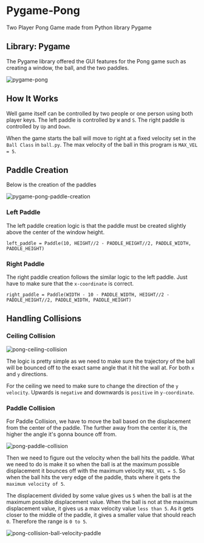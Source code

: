 # Pygame-Pong
Two Player Pong Game made from Python library Pygame

## Library: Pygame
The Pygame library offered the GUI features for the Pong game such as creating a window, the ball, and the two paddles.

![pygame-pong](https://user-images.githubusercontent.com/54753472/154873465-91c4f5f2-796f-407b-879f-7f372577aadc.png)

## How It Works

Well game itself can be controlled by two people or one person using both player keys. The left paddle is controlled by ```W``` and ```S```.
The right paddle is controlled by ```Up``` and ```Down```.

When the game starts the ball will move to right at a fixed velocity set in the ```Ball Class``` in ```ball.py```.
The max velocity of the ball in this program is ```MAX_VEL = 5```.

## Paddle Creation
Below is the creation of the paddles

![pygame-pong-paddle-creation](https://user-images.githubusercontent.com/54753472/154876902-0c7fd015-75c3-493c-bd22-ea6d7ba7dbb8.png)

### Left Paddle
The left paddle creation logic is that the paddle must be created slightly above the center of the window height.

```left_paddle = Paddle(10, HEIGHT//2 - PADDLE_HEIGHT//2, PADDLE_WIDTH, PADDLE_HEIGHT)```


### Right Paddle
The right paddle creation follows the similar logic to the left paddle. Just have to make sure that the ```x-coordinate``` is correct.

```right_paddle = Paddle(WIDTH - 10 - PADDLE_WIDTH, HEIGHT//2 - PADDLE_HEIGHT//2, PADDLE_WIDTH, PADDLE_HEIGHT)```

## Handling Collisions

### Ceiling Collision
![pong-ceiling-collision](https://user-images.githubusercontent.com/54753472/154878754-e0b83bc9-a22e-47e8-800a-144e2b2114a7.png)

The logic is pretty simple as we need to make sure the trajectory of the ball will be bounced off to the exact
same angle that it hit the wall at. For both ```x``` and ```y``` directions.

For the ceiling we need to make sure to change the direction of the ```y velocity```. Upwards is ```negative``` and downwards is ```positive``` in ```y-coordinate```.

### Paddle Collision
For Paddle Collision, we have to move the ball based on the displacement from the center of the paddle. 
The further away from the center it is, the higher the angle it's gonna bounce off from.

![pong-paddle-collision](https://user-images.githubusercontent.com/54753472/154881695-62bcd61c-5bc3-401d-9540-43bed524f392.png)

Then we need to figure out the velocity when the ball hits the paddle. What we need to do is make it so when the ball is at 
the maximum possible displacement it bounces off with the maximum velocity ```MAX_VEL = 5```. 
So when the ball hits the very edge of the paddle, thats where it gets the ```maximum velocity of 5```.

The displacement divided by some value gives us ```5``` when the ball is at the maximum possible displacement value. When the ball is not
at the maximum displacement value, it gives us a max velocity value ```less than 5```. As it gets closer to the middle of the paddle,
it gives a smaller value that should reach ```0```. Therefore the range is ```0 to 5```.

![pong-collision-ball-velocity-paddle](https://user-images.githubusercontent.com/54753472/154884722-c6ed83c2-1c20-457f-8488-8e8dc1e1f439.png)
